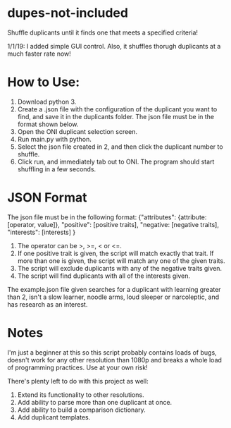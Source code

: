 # dupes-not-included
Shuffle duplicants until it finds one that meets a specified criteria!

1/1/19: I added simple GUI control. Also, it shuffles thorugh duplicants at a much faster rate now!

# How to Use:
1. Download python 3.  
2. Create a .json file with the configuration of the duplicant you want to find, and save it in the duplicants folder. The json file must be in the format shown below.
3. Open the ONI duplicant selection screen. 
4. Run main.py with python.
5. Select the json file created in 2, and then click the duplicant number to shuffle. 
6. Click run, and immediately tab out to ONI. The program should start shuffling in a few seconds. 

# JSON Format
The json file must be in the following format: 
{"attributes": {attribute: \[operator, value]}, 
 "positive": \[positive traits], 
 "negative: \[negative traits], 
 "interests": \[interests]
}

1. The operator can be >, >=, < or <=. 
2. If one positive trait is given, the script will match exactly that trait. If more than one is given, the script will match any one of the given traits. 
3. The script will exclude duplicants with any of the negative traits given. 
4. The script will find duplicants with all of the interests given. 

The example.json file given searches for a duplicant with learning greater than 2, isn't a slow learner, noodle arms, loud sleeper or narcoleptic, and has research as an interest. 

# Notes
I'm just a beginner at this so this script probably contains loads of bugs, doesn't work for any other resolution than 1080p and breaks a whole load of programming practices. Use at your own risk!

There's plenty left to do with this project as well: 
1. Extend its functionality to other resolutions. 
2. Add ability to parse more than one duplicant at once. 
3. Add ability to build a comparison dictionary. 
4. Add duplicant templates. 
